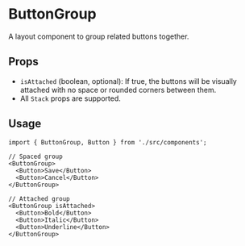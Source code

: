 # ButtonGroup

A layout component to group related buttons together.

## Props

*   `isAttached` (boolean, optional): If true, the buttons will be visually attached with no space or rounded corners between them.
*   All `Stack` props are supported.

## Usage

```tsx
import { ButtonGroup, Button } from './src/components';

// Spaced group
<ButtonGroup>
  <Button>Save</Button>
  <Button>Cancel</Button>
</ButtonGroup>

// Attached group
<ButtonGroup isAttached>
  <Button>Bold</Button>
  <Button>Italic</Button>
  <Button>Underline</Button>
</ButtonGroup>
```
